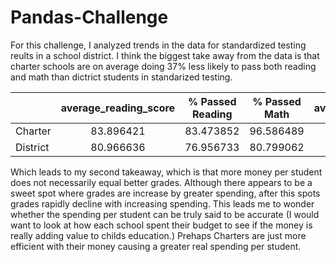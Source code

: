 # Pandas-Challenge


For this challenge, I analyzed trends in the data for standardized testing reults in a school district. I think the biggest take away from the data is that charter schools are on average doing 37% less likely to pass both reading and math than dictrict students in standarized testing.

|          | average_reading_score  | % Passed Reading  | % Passed Math  | average_math_score	| % Passed  |
| -------- |:----------------------:|:-----------------:|:--------------:|:------------------:|:---------:|
| Charter  | 83.896421              | 83.473852         | 96.586489      | 93.620830          | 90.432244 |
| District | 80.966636              | 76.956733         | 80.799062      | 66.548453          | 53.672208 |

Which leads to my second takeaway, which is that more money per student does not necessarily equal better grades. Although there appears to be a sweet spot where grades are increase by greater spending, after this spots grades rapidly decline with increasing spending. This leads me to wonder whether the spending per student can be truly said to be accurate (I would want to look at how each school spent their budget to see if the money is really adding value to childs education.) Prehaps Charters are just more efficient with their money causing a greater real spending per student.
